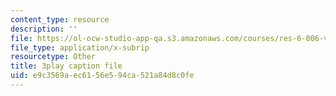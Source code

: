 ```yaml
---
content_type: resource
description: ''
file: https://ol-ocw-studio-app-qa.s3.amazonaws.com/courses/res-6-006-video-demonstrations-in-lasers-and-optics-spring-2008/e9c3569aec6156e594ca521a84d8c0fe_nhAfQ_551xo.vtt
file_type: application/x-subrip
resourcetype: Other
title: 3play caption file
uid: e9c3569a-ec61-56e5-94ca-521a84d8c0fe
---
```

